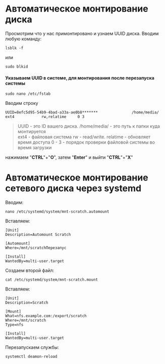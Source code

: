 # Автоматическое монтирование диска
Просмотрим что у нас примонтировано и узнаем UUID диска. 
Вводим любую команду:
```text
lsblk -f
```
или
```text
sudo blkid
```

#### Указываем UUID в системе, для монтирования после перезапуска системы
```text
sudo nano /etc/fstab
```
Вводим строку
```text
UUID=8efc5d95-54b9-4bad-a33a-ae0b8*******               /home/media/         ext4            rw,relatime     0 3
```
> UUID - это ID вашего диска.
> /home/media/ - это путь к папки куда монтируется </br>
> ext4 - файловая система
> rw - read/write.
> relatime - обновляет время доступа
> 0 - 
> 3 - порядок проверки файловой системы во время загрузки

нажимаем "**CTRL**"+"**O**", затем "**Enter**" и выйти "**CTRL**"+"**X**"

# Автоматическое монтирование сетевого диска через systemd

Вводим:
```text
nano /etc/systemd/system/mnt-scratch.automount
```

Вставляем:
```text
[Unit]
Description=Automount Scratch

[Automount]
Where=/mnt/scratchПерезапус

[Install]
WantedBy=multi-user.target
```

Создаем второй файл:
```text
cat /etc/systemd/system/mnt-scratch.mount
```
Вставляем:
```text
[Unit]
Description=Scratch

[Mount]
What=nfs.example.com:/export/scratch
Where=/mnt/scratch
Type=nfs

[Install]
WantedBy=multi-user.target
```

Перезапускаем службы:
```text
systemctl deamon-reload
```
